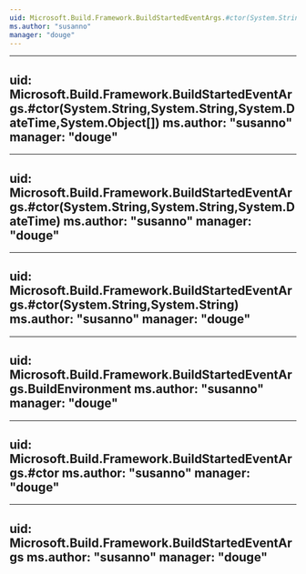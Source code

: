 ```yaml
---
uid: Microsoft.Build.Framework.BuildStartedEventArgs.#ctor(System.String,System.String,System.Collections.Generic.IDictionary{System.String,System.String})
ms.author: "susanno"
manager: "douge"
---
```


---
uid: Microsoft.Build.Framework.BuildStartedEventArgs.#ctor(System.String,System.String,System.DateTime,System.Object[])
ms.author: "susanno"
manager: "douge"
---

---
uid: Microsoft.Build.Framework.BuildStartedEventArgs.#ctor(System.String,System.String,System.DateTime)
ms.author: "susanno"
manager: "douge"
---

---
uid: Microsoft.Build.Framework.BuildStartedEventArgs.#ctor(System.String,System.String)
ms.author: "susanno"
manager: "douge"
---

---
uid: Microsoft.Build.Framework.BuildStartedEventArgs.BuildEnvironment
ms.author: "susanno"
manager: "douge"
---

---
uid: Microsoft.Build.Framework.BuildStartedEventArgs.#ctor
ms.author: "susanno"
manager: "douge"
---

---
uid: Microsoft.Build.Framework.BuildStartedEventArgs
ms.author: "susanno"
manager: "douge"
---
